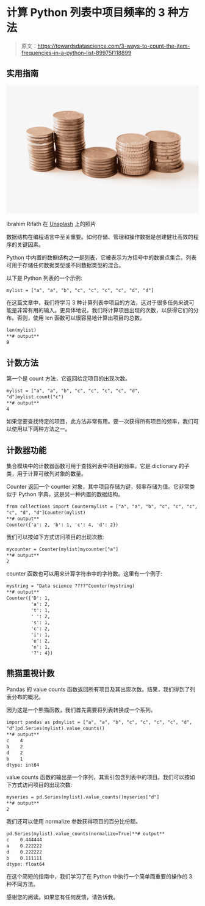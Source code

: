 # 计算 Python 列表中项目频率的 3 种方法

> 原文：<https://towardsdatascience.com/3-ways-to-count-the-item-frequencies-in-a-python-list-89975f118899>

## 实用指南

![](img/2e5f12af8cf91505b09984e0093bd59d.png)

Ibrahim Rifath 在 [Unsplash](https://unsplash.com/s/photos/count?utm_source=unsplash&utm_medium=referral&utm_content=creditCopyText) 上的照片

数据结构在编程语言中至关重要。如何存储、管理和操作数据是创建健壮高效的程序的关键因素。

Python 中内置的数据结构之一是[列表](/11-must-know-operations-to-master-python-lists-f03c71b6bbb6)，它被表示为方括号中的数据点集合。列表可用于存储任何数据类型或不同数据类型的混合。

以下是 Python 列表的一个示例:

```
mylist = ["a", "a", "b", "c", "c", "c", "c", "d", "d"]
```

在这篇文章中，我们将学习 3 种计算列表中项目的方法，这对于很多任务来说可能是非常有用的输入。更具体地说，我们将计算项目出现的次数，以获得它们的分布。否则，使用 len 函数可以很容易地计算出项目的总数。

```
len(mylist)
**# output**
9
```

## 计数方法

第一个是 count 方法，它返回给定项目的出现次数。

```
mylist = ["a", "a", "b", "c", "c", "c", "c", "d", "d"]mylist.count("c")
**# output**
4
```

如果您要查找特定的项目，此方法非常有用。要一次获得所有项目的频率，我们可以使用以下两种方法之一。

## 计数器功能

集合模块中的计数器函数可用于查找列表中项目的频率。它是 dictionary 的子类，用于计算可散列对象的数量。

Counter 返回一个 counter 对象，其中项目存储为键，频率存储为值。它非常类似于 Python 字典，这是另一种内置的数据结构。

```
from collections import Countermylist = ["a", "a", "b", "c", "c", "c", "c", "d", "d"]Counter(mylist)
**# output**
Counter({'a': 2, 'b': 1, 'c': 4, 'd': 2})
```

我们可以按如下方式访问项目的出现次数:

```
mycounter = Counter(mylist)mycounter["a"]
**# output**
2
```

counter 函数也可以用来计算字符串中的字符数。这里有一个例子:

```
mystring = "Data science ????"Counter(mystring)
**# output**
Counter({'D': 1,
         'a': 2,
         't': 1,
         ' ': 2,
         's': 1,
         'c': 2,
         'i': 1,
         'e': 2,
         'n': 1,
         '?': 4})
```

## 熊猫重视计数

Pandas 的 value counts 函数返回所有项目及其出现次数。结果，我们得到了列表分布的概况。

因为这是一个熊猫函数，我们首先需要将列表转换成一个系列。

```
import pandas as pdmylist = ["a", "a", "b", "c", "c", "c", "c", "d", "d"]pd.Series(mylist).value_counts()
**# output**
c    4
a    2
d    2
b    1
dtype: int64
```

value counts 函数的输出是一个序列，其索引包含列表中的项目。我们可以按如下方式访问项目的出现次数:

```
myseries = pd.Series(mylist).value_counts()myseries["d"]
**# output**
2
```

我们还可以使用 normalize 参数获得项目的百分比份额。

```
pd.Series(mylist).value_counts(normalize=True)**# output**
c    0.444444
a    0.222222
d    0.222222
b    0.111111
dtype: float64
```

在这个简短的指南中，我们学习了在 Python 中执行一个简单而重要的操作的 3 种不同方法。

感谢您的阅读。如果您有任何反馈，请告诉我。